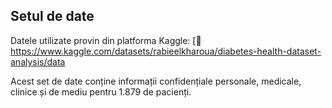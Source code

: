## Setul de date

Datele utilizate provin din platforma Kaggle:
[🔗 https://www.kaggle.com/datasets/rabieelkharoua/diabetes-health-dataset-analysis/data

Acest set de date conține informații confidențiale personale, medicale, clinice și de mediu pentru 1.879 de pacienți.

